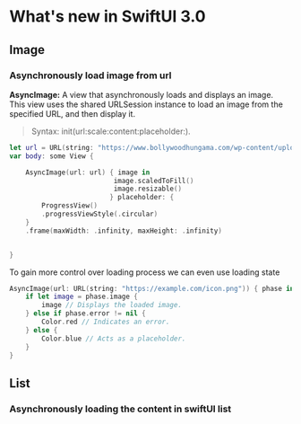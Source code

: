 # What's new in SwiftUI 3.0


## Image

### Asynchronously load image from url

**AsyncImage:** A view that asynchronously loads and displays an image.
<br>
This view uses the shared URLSession instance to load an image from the specified URL, and then display it. 

> Syntax: init(url:scale:content:placeholder:). 

``` swift
let url = URL(string: "https://www.bollywoodhungama.com/wp-content/uploads/2021/02/Pooja-Hegde-Wearing-Anita-Dongre.jpg")
var body: some View {

    AsyncImage(url: url) { image in
                          image.scaledToFill()
                          image.resizable()
                         } placeholder: {
        ProgressView()
        .progressViewStyle(.circular)
    }
    .frame(maxWidth: .infinity, maxHeight: .infinity)


}
```

To gain more control over loading process we can even use loading state

```swift
AsyncImage(url: URL(string: "https://example.com/icon.png")) { phase in
    if let image = phase.image {
        image // Displays the loaded image.
    } else if phase.error != nil {
        Color.red // Indicates an error.
    } else {
        Color.blue // Acts as a placeholder.
    }
}
```

## List

### Asynchronously loading the content  in swiftUI list
